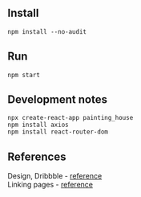 ## Install
`npm install --no-audit`
## Run
`npm start`
## Development notes
```
npx create-react-app painting_house
npm install axios
npm install react-router-dom
```
## References
Design, Dribbble - [reference](frontend/reference.png)  
Linking pages - [reference](https://stackoverflow.com/questions/63124161/attempted-import-error-switch-is-not-exported-from-react-router-dom)